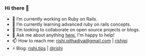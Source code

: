 ### Hi there 👋

- 🔭 I’m currently working on Ruby on Rails.
- 🌱 I’m currently learning advanced ruby on rails concepts.
- 👯 I’m looking to collaborate on open source projects or blogs.
- 💬 Ask me about anything [here](https://github.com/rishiip/ama), I'm happy to help!
- 📫 How to reach me: rishi.pithadiya@gmail.com | [rishipi](https://twitter.com/rishipi)
- ⚡ Blog: [rishi.tips](https://rishi.tips/p/) | [@rishi](https://dev.to/rishi/)

